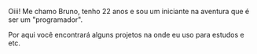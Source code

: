 Oiii! Me chamo Bruno, tenho 22 anos e sou um iniciante na aventura que é ser um "programador".

Por aqui você encontrará alguns projetos na onde eu uso para estudos e etc.
